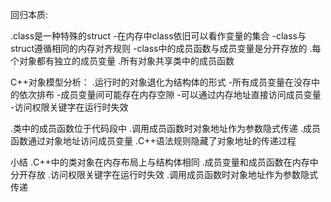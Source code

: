 回归本质:

.class是一种特殊的struct
 -在内存中class依旧可以看作变量的集合
 -class与struct遵循相同的内存对齐规则
 -class中的成员函数与成员变量是分开存放的
   .每个对象都有独立的成员变量
   .所有对象共享类中的成员函数

C++对象模型分析：
.运行时的对象退化为结构体的形式
  -所有成员变量在没存中的依次排布
  -成员变量间可能存在内存空隙
  -可以通过内存地址直接访问成员变量
  -访问权限关键字在运行时失效

.类中的成员函数位于代码段中
.调用成员函数时对象地址作为参数隐式传递
.成员函数通过对象地址访问成员变量
.C++语法规则隐藏了对象地址的传递过程

小结
.C++中的类对象在内存布局上与结构体相同
.成员变量和成员函数在内存中分开存放
.访问权限关键字在运行时失效
.调用成员函数时对象地址作为参数隐式传递



